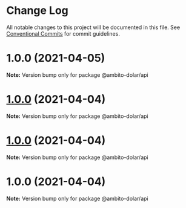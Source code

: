 # Change Log

All notable changes to this project will be documented in this file.
See [Conventional Commits](https://conventionalcommits.org) for commit guidelines.

# 1.0.0 (2021-04-05)

**Note:** Version bump only for package @ambito-dolar/api





# [1.0.0](https://github.com/outaTiME/ambito-dolar/compare/@ambito-dolar/api@1.0.0...@ambito-dolar/api@1.0.0) (2021-04-04)

**Note:** Version bump only for package @ambito-dolar/api





# [1.0.0](https://github.com/outaTiME/ambito-dolar/compare/@ambito-dolar/api@1.0.0...@ambito-dolar/api@1.0.0) (2021-04-04)

**Note:** Version bump only for package @ambito-dolar/api





# 1.0.0 (2021-04-04)

**Note:** Version bump only for package @ambito-dolar/api
